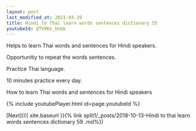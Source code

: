 ```yaml
---
layout: post
last_modified_at: 2021-03-29
title: Hindi to Thai learn words sentences dictionary 55 
youtubeId: QTV9Ks_Unbk
---
```

 
 
Helps to learn Thai words and sentences for Hindi speakers.

Opportunitiy to repeat the words sentences. 

Practice Thai language. 
 
10 minutes practice every day. 
 
How to learn Thai words and sentences for Hindi speakers 
 
{% include youtubePlayer.html id=page.youtubeId %}
 
 
[Next]({{ site.baseurl }}{% link  split1/_posts/2018-10-13-Hindi to thai learn words sentences dictionary 59 .md%})
 
